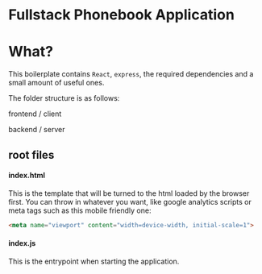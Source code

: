 # Fullstack Phonebook Application #

# What?

This boilerplate contains `React`, `express`, the required dependencies and a small amount of useful ones.

The folder structure is as follows:

frontend / client

backend / server


## root files ##


#### index.html ####

This is the template that will be turned to the html loaded by the browser first. You can throw in whatever you want, like google analytics scripts or meta tags such as this mobile friendly one:
```html
<meta name="viewport" content="width=device-width, initial-scale=1">
```

#### index.js ####

This is the entrypoint when starting the application.




